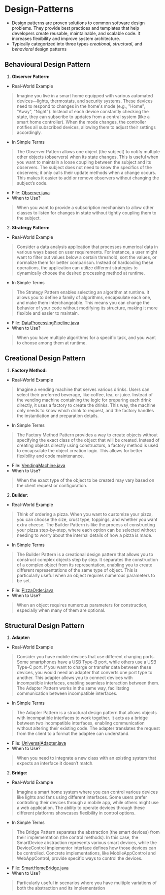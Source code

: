 # Design-Patterns
- Design patterns are proven solutions to common software design problems. They provide best practices and templates that help developers create reusable, maintainable, and scalable code. It increases flexibility and improve system architecture.
- Typically categorized into three types *creational*, *structural*, and *behavioral* design patterns

## Behavioural Design Pattern

1. **Observer Pattern:** 
- Real-World Example
> Imagine you live in a smart home equipped with various automated devices—lights, thermostats, and security systems. These devices need to respond to changes in the home's mode (e.g., "Home", "Away", "Night"). Instead of each device constantly checking the state, they can subscribe to updates from a central system (like a smart home controller). When the mode changes, the controller notifies all subscribed devices, allowing them to adjust their settings accordingly.
- In Simple Terms
> The Observer Pattern allows one object (the subject) to notify multiple other objects (observers) when its state changes. This is useful when you want to maintain a loose coupling between the subject and its observers. The subject does not need to know the specifics of the observers; it only calls their update methods when a change occurs. This makes it easier to add or remove observers without changing the subject’s code.
- File: [Observer.java](Observer.java)
- When to Use?
> When you want to provide a subscription mechanism to allow other classes to listen for changes in state without tightly coupling them to the subject.


2. **Stratergy Pattern:**
- Real-World Example
> Consider a data analysis application that processes numerical data in various ways based on user requirements. For instance, a user might want to filter out values below a certain threshold, sort the values, or normalize them for better comparison. Instead of hardcoding these operations, the application can utilize different strategies to dynamically choose the desired processing method at runtime.
- In Simple Terms
> The Strategy Pattern enables selecting an algorithm at runtime. It allows you to define a family of algorithms, encapsulate each one, and make them interchangeable. This means you can change the behavior of your code without modifying its structure, making it more flexible and easier to maintain.
- File: [DataProcessingPipeline.java](DataProcessingPipeline.java)  
- When to Use?
> When you have multiple algorithms for a specific task, and you want to choose among them at runtime.


## Creational Design Pattern
1. **Factory Method:**
- Real-World Example
> Imagine a vending machine that serves various drinks. Users can select their preferred beverage, like coffee, tea, or juice. Instead of the vending machine containing the logic for preparing each drink directly, it uses a factory to create the drinks. This way, the machine only needs to know which drink to request, and the factory handles the instantiation and preparation details.
- In Simple Terms
> The Factory Method Pattern provides a way to create objects without specifying the exact class of the object that will be created. Instead of creating objects directly using constructors, a factory method is used to encapsulate the object creation logic. This allows for better flexibility and code maintenance.
- File: [VendingMachine.java](VendingMachine.java)
- When to Use?
> When the exact type of the object to be created may vary based on the client request or configuration.

2. **Builder:**
- Real-World Example
> Think of ordering a pizza. When you want to customize your pizza, you can choose the size, crust type, toppings, and whether you want extra cheese. The Builder Pattern is like the process of constructing your pizza step-by-step, where each option can be selected without needing to worry about the internal details of how a pizza is made.
- In Simple Terms
> The Builder Pattern is a creational design pattern that allows you to construct complex objects step by step. It separates the construction of a complex object from its representation, enabling you to create different representations of the same type of object. This is particularly useful when an object requires numerous parameters to be set.
- File: [PizzaOrder.java](PizzaOrder.java)
- When to Use?
> When an object requires numerous parameters for construction, especially when many of them are optional.


## Structural Design Pattern
1. **Adapter:**
- Real-World Example
> Consider you have mobile devices that use different charging ports. Some smartphones have a USB Type-B port, while others use a USB Type-C port. If you want to charge or transfer data between these devices, you would need an adapter that converts one port type to another. This adapter allows you to connect devices with incompatible interfaces, enabling seamless interaction between them. The Adapter Pattern works in the same way, facilitating communication between incompatible interfaces.
- In Simple Terms
> The Adapter Pattern is a structural design pattern that allows objects with incompatible interfaces to work together. It acts as a bridge between two incompatible interfaces, enabling communication without altering their existing code. The adapter translates the request from the client to a format the adaptee can understand.
- File: [UniversalAdapter.java](UniversalAdapter.java)
- When to Use?
> When you need to integrate a new class with an existing system that expects an interface it doesn’t match.

2. **Bridge:**
- Real-World Example
> Imagine a smart home system where you can control various devices like lights and fans using different interfaces. Some users prefer controlling their devices through a mobile app, while others might use a web application. The ability to operate devices through these different platforms showcases flexibility in control options.
- In Simple Terms
> The Bridge Pattern separates the abstraction (the smart devices) from their implementation (the control methods). In this case, the SmartDevice abstraction represents various smart devices, while the DeviceControl implementor interface defines how those devices can be controlled. Concrete implementations, like MobileAppControl and WebAppControl, provide specific ways to control the devices.
- File: [SmartHomeBridge.java](SmartHomeBridge.java)
- When to Use?
> Particularly useful in scenarios where you have multiple variations of both the abstraction and its implementation
